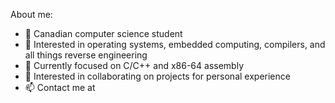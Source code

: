 About me:
- 👋 Canadian computer science student
- 👀 Interested in operating systems, embedded computing, compilers, and all things reverse engineering
- 🌱 Currently focused on C/C++ and x86-64 assembly
- 💞️ Interested in collaborating on projects for personal experience
- 📫 Contact me at 
